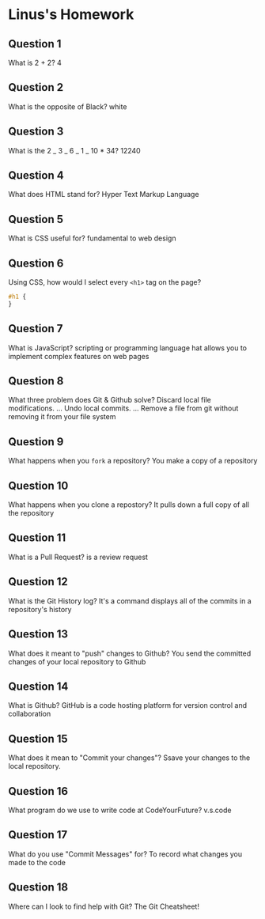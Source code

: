 # Linus's Homework

## Question 1
What is 2 + 2?
4
## Question 2
What is the opposite of Black?
white
## Question 3
What is the 2 _ 3 _ 6 _ 1 _ 10 \* 34?
12240
## Question 4
What does HTML stand for?
Hyper Text Markup Language
## Question 5
What is CSS useful for?
fundamental to web design
## Question 6
Using CSS, how would I select every `<h1>` tag on the page?
```css
#h1 {
}
```
## Question 7
What is JavaScript?
scripting or programming language hat allows you to implement complex features on web pages
## Question 8
What three problem does Git & Github solve?
Discard local file modifications. ...
Undo local commits. ...
Remove a file from git without removing it from your file system
## Question 9
What happens when you `fork` a repository?
You make a copy of a repository
## Question 10
What happens when you clone a repostory?
It pulls down a full copy of all the repository
## Question 11
What is a Pull Request?
is a review request
## Question 12
What is the Git History log?
It's a command displays all of the commits in a repository's history
## Question 13
What does it meant to "push" changes to Github?
You send the committed changes of your local repository to Github
## Question 14
What is Github?
GitHub is a code hosting platform for version control and collaboration
## Question 15
What does it mean to "Commit your changes"?
Ssave your changes to the local repository.
## Question 16
What program do we use to write code at CodeYourFuture?
v.s.code
## Question 17
What do you use "Commit Messages" for?
To record what changes you made to the code
## Question 18
Where can I look to find help with Git?
The Git Cheatsheet!
